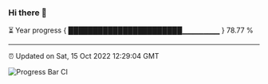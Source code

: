 ### Hi there 👋

⏳ Year progress { ███████████████████████▁▁▁▁▁▁▁ } 78.77 %

---

⏰ Updated on Sat, 15 Oct 2022 12:29:04 GMT

![Progress Bar CI](https://github.com/liununu/liununu/workflows/Progress%20Bar%20CI/badge.svg)
